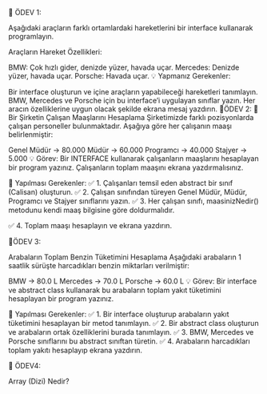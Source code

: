 📌 ÖDEV 1:

Aşağıdaki araçların farklı ortamlardaki hareketlerini bir interface kullanarak programlayın.

Araçların Hareket Özellikleri:

BMW: Çok hızlı gider, denizde yüzer, havada uçar.
Mercedes: Denizde yüzer, havada uçar.
Porsche: Havada uçar.
💡 Yapmanız Gerekenler:

Bir interface oluşturun ve içine araçların yapabileceği hareketleri tanımlayın.
BMW, Mercedes ve Porsche için bu interface’i uygulayan sınıflar yazın.
Her aracın özelliklerine uygun olacak şekilde ekrana mesaj yazdırın.
📌ÖDEV 2:
💼 Bir Şirketin Çalışan Maaşlarını Hesaplama
Şirketimizde farklı pozisyonlarda çalışan personeller bulunmaktadır. Aşağıya göre her çalışanın maaşı belirlenmiştir:

Genel Müdür   ->  80.000
Müdür              -> 60.000
Programcı       ->  40.000
Stajyer             ->  5.000
💡 Görev:
Bir INTERFACE kullanarak çalışanların maaşlarını hesaplayan bir program yazınız. Çalışanların toplam maaşını ekrana yazdırmalısınız.

🎯 Yapılması Gerekenler:
✅ 1. Çalışanları temsil eden abstract bir sınıf (Calisan) oluşturun.
✅ 2. Çalışan sınıfından türeyen Genel Müdür, Müdür, Programcı ve Stajyer sınıflarını yazın.
✅ 3. Her çalışan sınıfı, maasinizNedir() metodunu kendi maaş bilgisine göre doldurmalıdır.

✅ 4. Toplam maaşı hesaplayın ve ekrana yazdırın.

📌ÖDEV 3:

Arabaların Toplam Benzin Tüketimini Hesaplama
Aşağıdaki arabaların 1 saatlik sürüşte harcadıkları benzin miktarları verilmiştir:



BMW        ->   80.0 L
Mercedes ->   70.0 L
Porsche    ->   60.0 L
💡 Görev:
Bir interface ve abstract class kullanarak bu arabaların toplam yakıt tüketimini hesaplayan bir program yazınız.

🎯 Yapılması Gerekenler:
✅ 1. Bir interface oluşturup arabaların yakıt tüketimini hesaplayan bir metod tanımlayın.
✅ 2. Bir abstract class oluşturun ve arabaların ortak özelliklerini burada tanımlayın.
✅ 3. BMW, Mercedes ve Porsche sınıflarını bu abstract sınıftan türetin.
✅ 4. Arabaların harcadıkları toplam yakıtı hesaplayıp ekrana yazdırın.

📌 ÖDEV4:

Array (Dizi) Nedir?
